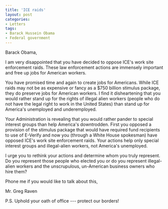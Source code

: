 ```yaml
---
title: 'ICE raids'
layout: post
categories:
- Letters
tags:
- Barack Hussein Obama
- Federal government
---
```


Barack Obama,

I am very disappointed that you have decided to oppose ICE's work site enforcement raids. These law enforcement actions are immensely important and free up jobs for American workers.

You have promised time and again to create jobs for Americans. While ICE raids may not be as expensive or fancy as a $750 billion stimulus package, they do preserve jobs for American workers. I find it disheartening that you would rather stand up for the rights of illegal alien workers (people who do not have the legal right to work in the United States) than stand up for America's unemployed and underemployed.

Your Administration is revealing that you would rather pander to special interest groups than help America's downtrodden. First you opposed a provision of the stimulus package that would have required fund recipients to use of E-Verify and now you (through a White House spokesman) have opposed ICE's work site enforcement raids. Your actions help only special interest groups and illegal-alien workers, not America's unemployed.

I urge you to rethink your actions and determine whom you truly represent. Do you represent those people who elected you or do you represent illegal-alien workers and the unscrupulous, un-American business owners who hire them?

Phone me if you would like to talk about this,

Mr. Greg Raven

P.S. Uphold your oath of office --- protect our borders!
